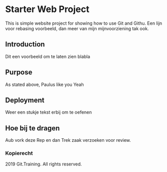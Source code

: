 # Starter Web Project

This is simple website project for showing how to use Git and Githu. Een lijn voor rebasing voorbeeld, dan meer van mijn
mijnvoorziening tak ook.

## Introduction

Dit een voorbeeld om te laten zien blabla

## Purpose

As stated above, Paulus like you Yeah

## Deployment

Weer een stukje tekst erbij om te oefenen

## Hoe bij te dragen

Aub vork deze Rep en dan Trek zaak verzoeken voor review.


### Kopierecht

2019 Git.Training. All rights reserved.